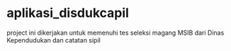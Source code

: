 # aplikasi_disdukcapil

project ini dikerjakan untuk memenuhi tes seleksi magang MSIB dari Dinas Kependudukan dan catatan sipil
